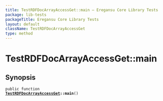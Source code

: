 ```yaml
---
title: TestRDFDocArrayAccessGet::main — Eregansu Core Library Tests
package: lib-tests
packageTitle: Eregansu Core Library Tests
layout: default
className: TestRDFDocArrayAccessGet
type: method
---
```


# TestRDFDocArrayAccessGet::main

## Synopsis

<code>public function <b><a href="TestRDFDocArrayAccessGet">TestRDFDocArrayAccessGet</a>::main</b>()</code>

